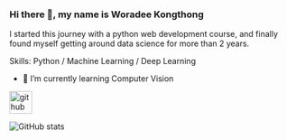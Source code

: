 ### Hi there 👋, my name is Woradee Kongthong

I started this journey with a python web development course, and finally found myself getting around data science for more than 2 years. 

Skills: Python / Machine Learning / Deep Learning

- 🌱 I’m currently learning Computer Vision 


[<img src='https://cdn.jsdelivr.net/npm/simple-icons@3.0.1/icons/github.svg' alt='github' height='40'>](https://github.com/WoradeeKongthong)  

![GitHub stats](https://github-readme-stats.vercel.app/api?username=WoradeeKongthong&show_icons=true)  



<!--
**WoradeeKongthong/WoradeeKongthong** is a ✨ _special_ ✨ repository because its `README.md` (this file) appears on your GitHub profile.

Here are some ideas to get you started:

- 🔭 I’m currently working on ...
- 🌱 I’m currently learning ...
- 👯 I’m looking to collaborate on ...
- 🤔 I’m looking for help with ...
- 💬 Ask me about ...
- 📫 How to reach me: ...
- 😄 Pronouns: ...
- ⚡ Fun fact: ...
-->
